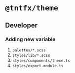 # `@tntfx/theme`

## Developer

### Adding new variable

1. `palettes/*.scss`
2. `styles/lib/*.scss`
3. `styles/components/theme.ts`
4. `styles/export.module.ts`
